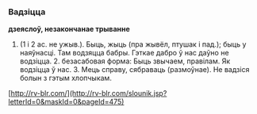 ### Вадзіцца
**дзеяслоў, незакончанае трыванне**

1. (1 і 2 ас. не ужыв.). Быць, жыць (пра жывёл, птушак і пад.); быць у наяўнасці. Там водзяцца бабры. Гэткае дабро ў нас даўно не водзіцца. 2. безасабовая форма: Быць звычаем, правілам. Як водзіцца ў нас. 3. Мець справу, сябраваць (размоўнае). Не вадзіся болын з гэтым хлопчыкам.

<a rel="author">[http://rv-blr.com/](http://rv-blr.com/slounik.jsp?letterId=0&maskId=0&pageId=475)</a>
